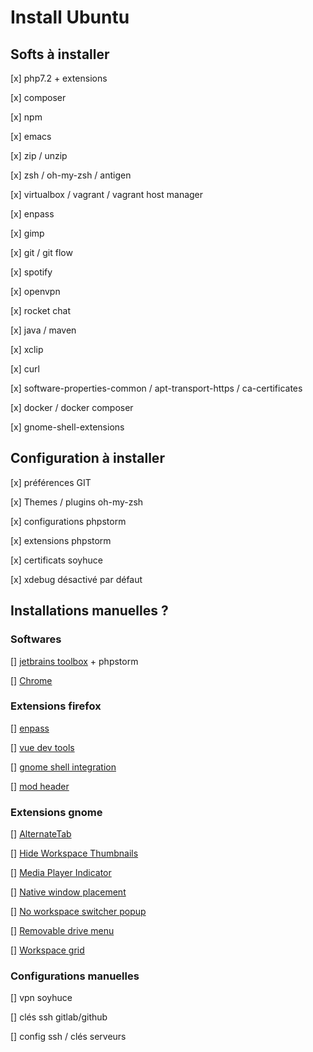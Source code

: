 # Install Ubuntu 

## Softs à installer

[x] php7.2 + extensions

[x] composer

[x] npm

[x] emacs

[x] zip / unzip

[x] zsh / oh-my-zsh / antigen

[x] virtualbox / vagrant / vagrant host manager

[x] enpass

[x] gimp

[x] git / git flow

[x] spotify

[x] openvpn

[x] rocket chat

[x] java / maven

[x] xclip

[x] curl

[x] software-properties-common / apt-transport-https / ca-certificates

[x] docker / docker composer

[x] gnome-shell-extensions

## Configuration à installer

[x] préférences GIT

[x] Themes / plugins oh-my-zsh

[x] configurations phpstorm 

[x] extensions phpstorm

[x] certificats soyhuce

[x] xdebug désactivé par défaut

## Installations manuelles ?

### Softwares

[] [jetbrains toolbox](https://www.jetbrains.com/toolbox/app/) + phpstorm

[] [Chrome](https://www.google.fr/chrome/)

### Extensions firefox

[] [enpass](https://www.enpass.io/downloads/)

[] [vue dev tools](https://addons.mozilla.org/fr/firefox/addon/vue-js-devtools/)

[] [gnome shell integration](https://addons.mozilla.org/fr/firefox/addon/gnome-shell-integration/)

[] [mod header](https://addons.mozilla.org/fr/firefox/addon/modheader-firefox/)

### Extensions gnome

[] [AlternateTab](https://extensions.gnome.org/extension/15/alternatetab/) 

[] [Hide Workspace Thumbnails](https://extensions.gnome.org/extension/808/hide-workspace-thumbnails/)

[] [Media Player Indicator](https://extensions.gnome.org/extension/55/media-player-indicator/)

[] [Native window placement](https://extensions.gnome.org/extension/18/native-window-placement/)

[] [No workspace switcher popup](https://extensions.gnome.org/extension/758/no-workspace-switcher-popup/)

[] [Removable drive menu](https://extensions.gnome.org/extension/7/removable-drive-menu/)

[] [Workspace grid](https://extensions.gnome.org/extension/484/workspace-grid/)

### Configurations manuelles

[] vpn soyhuce

[] clés ssh gitlab/github

[] config ssh / clés serveurs
